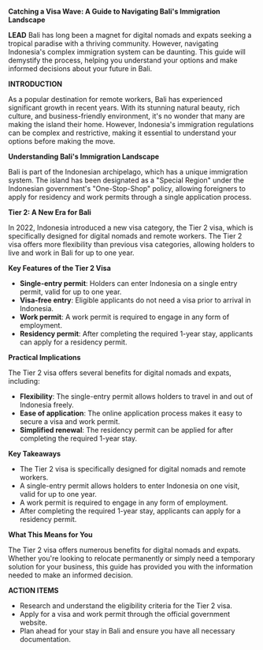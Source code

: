 **Catching a Visa Wave: A Guide to Navigating Bali's Immigration Landscape**

**LEAD**
Bali has long been a magnet for digital nomads and expats seeking a tropical paradise with a thriving community. However, navigating Indonesia's complex immigration system can be daunting. This guide will demystify the process, helping you understand your options and make informed decisions about your future in Bali.

**INTRODUCTION**

As a popular destination for remote workers, Bali has experienced significant growth in recent years. With its stunning natural beauty, rich culture, and business-friendly environment, it's no wonder that many are making the island their home. However, Indonesia's immigration regulations can be complex and restrictive, making it essential to understand your options before making the move.

**Understanding Bali's Immigration Landscape**

Bali is part of the Indonesian archipelago, which has a unique immigration system. The island has been designated as a "Special Region" under the Indonesian government's "One-Stop-Shop" policy, allowing foreigners to apply for residency and work permits through a single application process.

**Tier 2: A New Era for Bali**

In 2022, Indonesia introduced a new visa category, the Tier 2 visa, which is specifically designed for digital nomads and remote workers. The Tier 2 visa offers more flexibility than previous visa categories, allowing holders to live and work in Bali for up to one year.

**Key Features of the Tier 2 Visa**

*   **Single-entry permit**: Holders can enter Indonesia on a single entry permit, valid for up to one year.
*   **Visa-free entry**: Eligible applicants do not need a visa prior to arrival in Indonesia.
*   **Work permit**: A work permit is required to engage in any form of employment.
*   **Residency permit**: After completing the required 1-year stay, applicants can apply for a residency permit.

**Practical Implications**

The Tier 2 visa offers several benefits for digital nomads and expats, including:

*   **Flexibility**: The single-entry permit allows holders to travel in and out of Indonesia freely.
*   **Ease of application**: The online application process makes it easy to secure a visa and work permit.
*   **Simplified renewal**: The residency permit can be applied for after completing the required 1-year stay.

**Key Takeaways**

*   The Tier 2 visa is specifically designed for digital nomads and remote workers.
*   A single-entry permit allows holders to enter Indonesia on one visit, valid for up to one year.
*   A work permit is required to engage in any form of employment.
*   After completing the required 1-year stay, applicants can apply for a residency permit.

**What This Means for You**

The Tier 2 visa offers numerous benefits for digital nomads and expats. Whether you're looking to relocate permanently or simply need a temporary solution for your business, this guide has provided you with the information needed to make an informed decision.

**ACTION ITEMS**

*   Research and understand the eligibility criteria for the Tier 2 visa.
*   Apply for a visa and work permit through the official government website.
*   Plan ahead for your stay in Bali and ensure you have all necessary documentation.